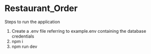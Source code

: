 # Restaurant_Order

Steps to run the application
1. Create a .env file referring to example.env containing the database credentials
2. npm i
3. npm run dev
